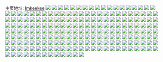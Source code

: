 主页地址: [Imkeekee](https://weibo.com/u/5121039460) 
![](https://wx4.sinaimg.cn/mw2000/005AzmiEgy1h9p5uvbkouj32c03404qs.jpg) 
![](https://wx4.sinaimg.cn/mw2000/005AzmiEgy1h9p5uy5l6hj328p2hkqv7.jpg) 
![](https://wx4.sinaimg.cn/mw2000/005AzmiEgy1h9p5ujgko1j32c43404qr.jpg) 
![](https://wx4.sinaimg.cn/mw2000/005AzmiEgy1h90rtpnq8ej32c03401kz.jpg) 
![](https://wx4.sinaimg.cn/mw2000/005AzmiEgy1h90rtuuvesj32c02p2e82.jpg) 
![](https://wx4.sinaimg.cn/mw2000/005AzmiEgy1h90rtrtgamj323u35skjn.jpg) 
![](https://wx4.sinaimg.cn/mw2000/005AzmiEgy1h90rtt9hq5j323u35shdv.jpg) 
![](https://wx4.sinaimg.cn/mw2000/005AzmiEly1h8wmyp2snlj30u91d7dna.jpg) 
![](https://wx4.sinaimg.cn/mw2000/005AzmiEly1h8wmyo91uxj30us1gf45t.jpg) 
![](https://wx4.sinaimg.cn/mw2000/005AzmiEgy1h8n6tvufn6j30kw1n9dz8.jpg) 
![](https://wx4.sinaimg.cn/mw2000/005AzmiEgy1h8n6tluvkcj31q82gc4qp.jpg) 
![](https://wx4.sinaimg.cn/mw2000/005AzmiEgy1h8n6twwf9xj30kw1neke0.jpg) 
![](https://wx4.sinaimg.cn/mw2000/005AzmiEgy1h8n6txkclgj30kw1i6att.jpg) 
![](https://wx4.sinaimg.cn/mw2000/005AzmiEgy1h8lsvlgf0ej32802yox6p.jpg) 
![](https://wx4.sinaimg.cn/mw2000/005AzmiEgy1h8lsvn9dv2j32802yox6p.jpg) 
![](https://wx4.sinaimg.cn/mw2000/005AzmiEly1h7xynr1v3xj3340340kjm.jpg) 
![](https://wx4.sinaimg.cn/mw2000/005AzmiEly1h7xy8y3qzcj316o1kwtt7.jpg) 
![](https://wx4.sinaimg.cn/mw2000/005AzmiEly1h7xyjahd1lj32c03404qq.jpg) 
![](https://wx4.sinaimg.cn/mw2000/005AzmiEgy1h769yqpm17j30wi1av7gq.jpg) 
![](https://wx4.sinaimg.cn/mw2000/005AzmiEly1h76adu500tj33402c0e82.jpg) 
![](https://wx4.sinaimg.cn/mw2000/005AzmiEly1h71qd8fpnuj33402c0qv5.jpg) 
![](https://wx4.sinaimg.cn/mw2000/005AzmiEly1h71qd7q5qoj32262tnnpd.jpg) 
![](https://wx4.sinaimg.cn/mw2000/005AzmiEgy1h61wkbirtgj32c0233b2a.jpg) 
![](https://wx4.sinaimg.cn/mw2000/005AzmiEgy1h61s94bbehj32c02hm1ky.jpg) 
![](https://wx4.sinaimg.cn/mw2000/005AzmiEgy1h5zgw5n3kdj32c0340u0z.jpg) 
![](https://wx4.sinaimg.cn/mw2000/005AzmiEly1h5km419uz2j329t35s7wj.jpg) 
![](https://wx4.sinaimg.cn/mw2000/005AzmiEly1h5kln0zysqj335s2dcb2c.jpg) 
![](https://wx4.sinaimg.cn/mw2000/005AzmiEly1h5klmssjoij32c035bhdu.jpg) 
![](https://wx4.sinaimg.cn/mw2000/005AzmiEly1h5kln22nchj32c0340hdu.jpg) 
![](https://wx4.sinaimg.cn/mw2000/005AzmiEly1h5klvq9j4uj32c034jnpf.jpg) 
![](https://wx4.sinaimg.cn/mw2000/005AzmiEly1h5kltgrurwj334022oqv5.jpg) 
![](https://wx4.sinaimg.cn/mw2000/005AzmiEly1h5klzcepjwj32c0340b2b.jpg) 
![](https://wx4.sinaimg.cn/mw2000/005AzmiEly1h5kln324ybj32c02v7b2a.jpg) 
![](https://wx4.sinaimg.cn/mw2000/005AzmiEly1h5klu1z6ruj32dc35skjn.jpg) 
![](https://wx4.sinaimg.cn/mw2000/005AzmiEgy1h54zes6g4xj31sc2ds4qp.jpg) 
![](https://wx4.sinaimg.cn/mw2000/005AzmiEgy1h54zer1puwj31kw16oqgq.jpg) 
![](https://wx4.sinaimg.cn/mw2000/005AzmiEgy1h4luj26ef0j32c0340u0x.jpg) 
![](https://wx4.sinaimg.cn/mw2000/005AzmiEgy1h4luj01999j32c03404qt.jpg) 
![](https://wx4.sinaimg.cn/mw2000/005AzmiEgy1h4luj715gyj32c0340x6p.jpg) 
![](https://wx4.sinaimg.cn/mw2000/005AzmiEgy1h4luilrit1j32c034h4qq.jpg) 
![](https://wx4.sinaimg.cn/mw2000/005AzmiEgy1h4luj59s85j32c0340b2a.jpg) 
![](https://wx4.sinaimg.cn/mw2000/005AzmiEgy1h4luimlnxtj30kw24kwyx.jpg) 
![](https://wx4.sinaimg.cn/mw2000/005AzmiEgy1h4luj36bbmj30kw1m34gi.jpg) 
![](https://wx4.sinaimg.cn/mw2000/005AzmiEgy1h4luio8y97j32272w81kz.jpg) 
![](https://wx4.sinaimg.cn/mw2000/005AzmiEgy1h4luj0ybd2j30kw2bstsw.jpg) 
![](https://wx4.sinaimg.cn/mw2000/005AzmiEgy1h3xo44ozyuj31sc2dyb29.jpg) 
![](https://wx4.sinaimg.cn/mw2000/005AzmiEgy1h3xo4456ooj316o1lvqpm.jpg) 
![](https://wx4.sinaimg.cn/mw2000/005AzmiEgy1h72dz2adv6j329z35sb29.jpg) 
![](https://wx4.sinaimg.cn/mw2000/005AzmiEgy1h72dz15v3kj32c035hkjl.jpg) 
![](https://wx4.sinaimg.cn/mw2000/005AzmiEgy1h36of2cx8yj31kw23ue81.jpg) 
![](https://wx4.sinaimg.cn/mw2000/005AzmiEgy1h292ltx9i7j32c0340x6q.jpg) 
![](https://wx4.sinaimg.cn/mw2000/005AzmiEgy1h292lvtgznj33402tqu10.jpg) 
![](https://wx4.sinaimg.cn/mw2000/005AzmiEgy1h292lze4poj32c0340b2e.jpg) 
![](https://wx4.sinaimg.cn/mw2000/005AzmiEgy1h292me3d2lj30wi1yc1kx.jpg) 
![](https://wx4.sinaimg.cn/mw2000/005AzmiEly1h229oz4ubdj31o0280qv5.jpg) 
![](https://wx4.sinaimg.cn/mw2000/005AzmiEly1h229ownvixj31o0280u0x.jpg) 
![](https://wx4.sinaimg.cn/mw2000/005AzmiEgy1h1sqa68b7pj32c0340e83.jpg) 
![](https://wx4.sinaimg.cn/mw2000/005AzmiEgy1h1sqaaxk3lj31231vo1kx.jpg) 
![](https://wx4.sinaimg.cn/mw2000/005AzmiEgy1h1sqbfd7q1j32c02c0u0x.jpg) 
![](https://wx4.sinaimg.cn/mw2000/005AzmiEly1h1qjiwba7ij32c02it4qq.jpg) 
![](https://wx4.sinaimg.cn/mw2000/005AzmiEly1h1qjitvbk3j32p52p5npe.jpg) 
![](https://wx4.sinaimg.cn/mw2000/005AzmiEly1h1qjp6isawj32c0340u0y.jpg) 
![](https://wx4.sinaimg.cn/mw2000/005AzmiEly1h1qjiywdguj3343340x6r.jpg) 
![](https://wx4.sinaimg.cn/mw2000/005AzmiEly1h1qjj1tfddj32c02wdqv6.jpg) 
![](https://wx4.sinaimg.cn/mw2000/005AzmiEly1h1qjivaysmj32dg2dghdu.jpg) 
![](https://wx4.sinaimg.cn/mw2000/005AzmiEly1h1qjj8c0ksj33402c01l1.jpg) 
![](https://wx4.sinaimg.cn/mw2000/005AzmiEly1h1qjj3ytr8j32c0340qv6.jpg) 
![](https://wx4.sinaimg.cn/mw2000/005AzmiEly1h1qjj2y8dqj32882hzb2a.jpg) 
![](https://wx4.sinaimg.cn/mw2000/005AzmiEly1h1o526hxofj31bt1ec17l.jpg) 
![](https://wx4.sinaimg.cn/mw2000/005AzmiEly1h1o5272c5zj32c0354kjl.jpg) 
![](https://wx4.sinaimg.cn/mw2000/005AzmiEly1h1o527to8hj30wi1ycaqy.jpg) 
![](https://wx4.sinaimg.cn/mw2000/005AzmiEly1h1o5266ro5j30u0140gwb.jpg) 
![](https://wx4.sinaimg.cn/mw2000/005AzmiEgy1h0pntlpz40j33402c0b2b.jpg) 
![](https://wx4.sinaimg.cn/mw2000/005AzmiEgy1h0pntrnfazj32c0340npe.jpg) 
![](https://wx4.sinaimg.cn/mw2000/005AzmiEgy1gyy4yoxukmj33403404qu.jpg) 
![](https://wx4.sinaimg.cn/mw2000/005AzmiEgy1gyy4yx3s1dj32d835sx6s.jpg) 
![](https://wx4.sinaimg.cn/mw2000/005AzmiEgy1gyy4ysycs8j32bw3407wl.jpg) 
![](https://wx4.sinaimg.cn/mw2000/005AzmiEgy1gyy4yg0bq0j3340340e85.jpg) 
![](https://wx4.sinaimg.cn/mw2000/005AzmiEgy1gyy4yih9sjj32ps1nwx6p.jpg) 
![](https://wx4.sinaimg.cn/mw2000/005AzmiEgy1gyy4z2l4jij32b3340he2.jpg) 
![](https://wx4.sinaimg.cn/mw2000/005AzmiEgy1gyy4z8ermvj32dc35su15.jpg) 
![](https://wx4.sinaimg.cn/mw2000/005AzmiEgy1gyy55kobtmj32c13407wk.jpg) 
![](https://wx4.sinaimg.cn/mw2000/005AzmiEgy1gyy4zqofkbj32ez340e85.jpg) 
![](https://wx4.sinaimg.cn/mw2000/005AzmiEgy1gyy55t41vmj32c13407wl.jpg) 
![](https://wx4.sinaimg.cn/mw2000/005AzmiEgy1gxqi4wi4v9j31sc20z7wh.jpg) 
![](https://wx4.sinaimg.cn/mw2000/005AzmiEgy1gxqi4xkxf5j30ug13zh66.jpg) 
![](https://wx4.sinaimg.cn/mw2000/005AzmiEgy1gxqi5beieqj31sc2ds1ky.jpg) 
![](https://wx4.sinaimg.cn/mw2000/005AzmiEgy1gxqi50y4qbj32ct340e84.jpg) 
![](https://wx4.sinaimg.cn/mw2000/005AzmiEgy1h72e2a63fxj31sc1z6b0f.jpg) 
![](https://wx4.sinaimg.cn/mw2000/005AzmiEgy1gxqi581a8cj32c2340kjn.jpg) 
![](https://wx4.sinaimg.cn/mw2000/005AzmiEly1gv8vb31929j616q1kwb2902.jpg) 
![](https://wx4.sinaimg.cn/mw2000/005AzmiEly1gv8vk8ic49j62c034hnpg02.jpg) 
![](https://wx4.sinaimg.cn/mw2000/005AzmiEly1gv8vd6gnxwj61sg2dsnpe02.jpg) 
![](https://wx4.sinaimg.cn/mw2000/005AzmiEly1gv8vk5fnyjj63402c0u0z02.jpg) 
![](https://wx4.sinaimg.cn/mw2000/005AzmiEly1gv8vavc720j616q1kwhdt02.jpg) 
![](https://wx4.sinaimg.cn/mw2000/005AzmiEly1gv8vkdhccwj60mi0u0tmr02.jpg) 
![](https://wx4.sinaimg.cn/mw2000/005AzmiEly1gv8vmoccmtj60mi0u0wr302.jpg) 
![](https://wx4.sinaimg.cn/mw2000/005AzmiEly1gv8vkay6kuj62c034t7wm02.jpg) 
![](https://wx4.sinaimg.cn/mw2000/005AzmiEly1gv8vo4y6iqj60mi0u0wqk02.jpg) 
![](https://wx4.sinaimg.cn/mw2000/005AzmiEly1gupn9qif27j6340340npf02.jpg) 
![](https://wx4.sinaimg.cn/mw2000/005AzmiEly1gupn9soebhj623w35se8202.jpg) 
![](https://wx4.sinaimg.cn/mw2000/005AzmiEly1gupn9uvrzpj62c0340x6q02.jpg) 
![](https://wx4.sinaimg.cn/mw2000/005AzmiEly1gupn9n8xo3j625u1yzx6p02.jpg) 
![](https://wx4.sinaimg.cn/mw2000/005AzmiEly1gtk1g8fts0j32c0359kjm.jpg) 
![](https://wx4.sinaimg.cn/mw2000/005AzmiEly1gtk1gbewhaj32c03401kz.jpg) 
![](https://wx4.sinaimg.cn/mw2000/005AzmiEly1gtk1gesws5j3340340e83.jpg) 
![](https://wx4.sinaimg.cn/mw2000/005AzmiEly1gtk1gh8gmwj32c02c04qr.jpg) 
![](https://wx4.sinaimg.cn/mw2000/005AzmiEly1grq5tjnrbqj31o0280hdx.jpg) 
![](https://wx4.sinaimg.cn/mw2000/005AzmiEly1grq5tfh6msj31o0280x6r.jpg) 
![](https://wx4.sinaimg.cn/mw2000/005AzmiEly1gpqkx7k7f6j31o01o07wm.jpg) 
![](https://wx4.sinaimg.cn/mw2000/005AzmiEly1go16uon9w8j31o01o01gj.jpg) 
![](https://wx4.sinaimg.cn/mw2000/005AzmiEly1go16smd7fpj31o01o0kjl.jpg) 
![](https://wx4.sinaimg.cn/mw2000/005AzmiEly1gnjsji502wj32c02857wi.jpg) 
![](https://wx4.sinaimg.cn/mw2000/005AzmiEly1gnjsjgnrixj31sg1sg1kx.jpg) 
![](https://wx4.sinaimg.cn/mw2000/005AzmiEly1gnjsjjogygj32c02c0b2a.jpg) 
![](https://wx4.sinaimg.cn/mw2000/005AzmiEly1gnjsjg3l7oj31sg1sgkg9.jpg) 
![](https://wx4.sinaimg.cn/mw2000/005AzmiEly1gnjsjlkatoj32c02c0qv5.jpg) 
![](https://wx4.sinaimg.cn/mw2000/005AzmiEly1gnjsjkmfmaj32c0340qv5.jpg) 
![](https://wx4.sinaimg.cn/mw2000/005AzmiEly1gm7he45q3rj32c02c0u0x.jpg) 
![](https://wx4.sinaimg.cn/mw2000/005AzmiEly1gm7hdykvxej3340340e82.jpg) 
![](https://wx4.sinaimg.cn/mw2000/005AzmiEly1gm7he0too2j32c02c01kx.jpg) 
![](https://wx4.sinaimg.cn/mw2000/005AzmiEly1gm7hdz77plj30qo0qo0tl.jpg) 
![](https://wx4.sinaimg.cn/mw2000/005AzmiEly1glz05dt5k7j32c026he81.jpg) 
![](https://wx4.sinaimg.cn/mw2000/005AzmiEly1glz05fus18j32c02c0hdt.jpg) 
![](https://wx4.sinaimg.cn/mw2000/005AzmiEly1glz05exh0oj327u2c04qq.jpg) 
![](https://wx4.sinaimg.cn/mw2000/005AzmiEly1glz05d5qjdj30v90uk1ea.jpg) 
![](https://wx4.sinaimg.cn/mw2000/005AzmiEly1glvprvnq4lj30kw15c46d.jpg) 
![](https://wx4.sinaimg.cn/mw2000/005AzmiEly1glvprrxrwlj30kw26ctod.jpg) 
![](https://wx4.sinaimg.cn/mw2000/005AzmiEly1glvprt3hqmj30kw1xmtmi.jpg) 
![](https://wx4.sinaimg.cn/mw2000/005AzmiEly1glvprrdedvj30kw17i78p.jpg) 
![](https://wx4.sinaimg.cn/mw2000/005AzmiEly1glvprtzq1gj30kw1c8qdi.jpg) 
![](https://wx4.sinaimg.cn/mw2000/005AzmiEly1glvprv22aij30kw1g84ba.jpg) 
![](https://wx4.sinaimg.cn/mw2000/005AzmiEly1gjh5o0f0vkj316o1kw7dn.jpg) 
![](https://wx4.sinaimg.cn/mw2000/005AzmiEly1gjh5o3pr0jj32c028d7wj.jpg) 
![](https://wx4.sinaimg.cn/mw2000/005AzmiEly1gjh5o52r14j316o1kwe81.jpg) 
![](https://wx4.sinaimg.cn/mw2000/005AzmiEly1gjh5o162b7j30u00q878o.jpg) 
![](https://wx4.sinaimg.cn/mw2000/005AzmiEly1gi5chot8i0j32dc1s0qvd.jpg) 
![](https://wx4.sinaimg.cn/mw2000/005AzmiEly1gi5cfxqk7xj31sg2ds4mn.jpg) 
![](https://wx4.sinaimg.cn/mw2000/005AzmiEly1gi5cgzr6l2j31s32dcnpg.jpg) 
![](https://wx4.sinaimg.cn/mw2000/005AzmiEly1ght0vj4ploj316q1kw1l0.jpg) 
![](https://wx4.sinaimg.cn/mw2000/005AzmiEly1ght0vlp91xj316q1kw7wk.jpg) 
![](https://wx4.sinaimg.cn/mw2000/005AzmiEly1ght0vrthktj328b2a74qx.jpg) 
![](https://wx4.sinaimg.cn/mw2000/005AzmiEly1ght0vutw9jj31kw1k3b2c.jpg) 
![](https://wx4.sinaimg.cn/mw2000/005AzmiEly1gh2uz89ucxj30v914ato9.jpg) 
![](https://wx4.sinaimg.cn/mw2000/005AzmiEly1gg0ya4izzaj316o1i6b2b.jpg) 
![](https://wx4.sinaimg.cn/mw2000/005AzmiEly1gg0ya2gggpj30td1kw16l.jpg) 
![](https://wx4.sinaimg.cn/mw2000/005AzmiEly1gfht6t2irqj30qa1kwkjl.jpg) 
![](https://wx4.sinaimg.cn/mw2000/005AzmiEly1gfht6ubi1xj30ps1estl1.jpg) 
![](https://wx4.sinaimg.cn/mw2000/005AzmiEly1gfht6s1svlj3082080dg9.jpg) 
![](https://wx4.sinaimg.cn/mw2000/005AzmiEly1gegjzvt434j31kw1kwqnm.jpg) 
![](https://wx4.sinaimg.cn/mw2000/005AzmiEly1gegjzwci5gj31kw1kwu05.jpg) 
![](https://wx4.sinaimg.cn/mw2000/005AzmiEly1gdbwmhmc1sj32b4308u0z.jpg) 
![](https://wx4.sinaimg.cn/mw2000/005AzmiEly1gdbwmpr1smj32c037sb2c.jpg) 
![](https://wx4.sinaimg.cn/mw2000/005AzmiEly1gc1fl36udcj30u011uq8s.jpg) 
![](https://wx4.sinaimg.cn/mw2000/005AzmiEly1gc1fl2o71pj32bc2x4e81.jpg) 
![](https://wx4.sinaimg.cn/mw2000/005AzmiEly1gc1fl4dlwmj32o82o8hdt.jpg) 
![](https://wx4.sinaimg.cn/mw2000/005AzmiEly1gc1fl3hgh8j30u00sy43d.jpg) 
![](https://wx4.sinaimg.cn/mw2000/005AzmiEly1gatplvt0usj33402c4qv7.jpg) 
![](https://wx4.sinaimg.cn/mw2000/005AzmiEly1gatphibdf3j31o028ib29.jpg) 
![](https://wx4.sinaimg.cn/mw2000/005AzmiEly1gatphf17bzj31o02807mc.jpg) 
![](https://wx4.sinaimg.cn/mw2000/005AzmiEly1gatphmhsbfj31o028ab29.jpg) 
![](https://wx4.sinaimg.cn/mw2000/005AzmiEly1gatplxtwmtj33402c0dxi.jpg) 
![](https://wx4.sinaimg.cn/mw2000/005AzmiEly1gatplyp46aj30ku0jygob.jpg) 
![](https://wx4.sinaimg.cn/mw2000/005AzmiEgy1ga4q98q1n0j32c037ce82.jpg) 
![](https://wx4.sinaimg.cn/mw2000/005AzmiEgy1ga4qpnu4o2j32c02c0npd.jpg) 
![](https://wx4.sinaimg.cn/mw2000/005AzmiEgy1ga4qbi8344j32c03404qq.jpg) 
![](https://wx4.sinaimg.cn/mw2000/005AzmiEgy1ga4qa3ilmrj321w272x6p.jpg) 
![](https://wx4.sinaimg.cn/mw2000/005AzmiEgy1g9wgzci7bpj31o027ux6p.jpg) 
![](https://wx4.sinaimg.cn/mw2000/005AzmiEgy1g9wgzdk9uqj31o027ue81.jpg) 
![](https://wx4.sinaimg.cn/mw2000/005AzmiEgy1g9wh0146v7j30u013xnnb.jpg) 
![](https://wx4.sinaimg.cn/mw2000/005AzmiEgy1g9wh8vk1jej30u013x4qp.jpg) 
![](https://wx4.sinaimg.cn/mw2000/005AzmiEly1g82p77jl4gj31o02yoe82.jpg) 
![](https://wx4.sinaimg.cn/mw2000/005AzmiEly1g82pjvec2cj30ua0ty1kx.jpg) 
![](https://wx4.sinaimg.cn/mw2000/005AzmiEgy1g4ffn1oezaj31sg1sg1kx.jpg) 
![](https://wx4.sinaimg.cn/mw2000/005AzmiEgy1g4ffkpjk95j32b1340b2a.jpg) 
![](https://wx4.sinaimg.cn/mw2000/005AzmiEgy1g4ffjx6s6tj31sg1sgu06.jpg) 
![](https://wx4.sinaimg.cn/mw2000/005AzmiEgy1g4fflaf2bmj329x340u0x.jpg) 
![](https://wx4.sinaimg.cn/mw2000/005AzmiEgy1g4ffjngop0j31sg2dse81.jpg) 
![](https://wx4.sinaimg.cn/mw2000/005AzmiEly1g4ffwkxay4j32c0340kjm.jpg) 
![](https://wx4.sinaimg.cn/mw2000/005AzmiEgy1g4ffmno86tj32ah340hdu.jpg) 
![](https://wx4.sinaimg.cn/mw2000/005AzmiEgy1g4ffn9vo31j32bz2c6qv5.jpg) 
![](https://wx4.sinaimg.cn/mw2000/005AzmiEgy1g4ffplzhmoj32c02c01ky.jpg) 
![](https://wx4.sinaimg.cn/mw2000/005AzmiEly1g3i6xc9igxj33402c0e85.jpg) 
![](https://wx4.sinaimg.cn/mw2000/005AzmiEly1g3i6y8dcosj32c02c0qv6.jpg) 
![](https://wx4.sinaimg.cn/mw2000/005AzmiEly1g3i6z29jr6j32c02c0npe.jpg) 
![](https://wx4.sinaimg.cn/mw2000/005AzmiEly1g3i70qrzzsj30u00u0npd.jpg) 
![](https://wx4.sinaimg.cn/mw2000/005AzmiEly1g3i704k631j32c02bl1kz.jpg) 
![](https://wx4.sinaimg.cn/mw2000/005AzmiEly1g3i6vn7na7j32bz2co1ky.jpg) 
![](https://wx4.sinaimg.cn/mw2000/005AzmiEly1g32v6dezvej31ha1uoe81.jpg) 
![](https://wx4.sinaimg.cn/mw2000/005AzmiEly1g32vawy042j31fc1cjng8.jpg) 
![](https://wx4.sinaimg.cn/mw2000/005AzmiEly1g07fbl9hr7j32yo2807wj.jpg) 
![](https://wx4.sinaimg.cn/mw2000/005AzmiEly1g07fbjkmojj32yo2804qr.jpg) 
![](https://wx4.sinaimg.cn/mw2000/005AzmiEly1g07fbhcs96j32yo280e83.jpg) 
![](https://wx4.sinaimg.cn/mw2000/005AzmiEly1fvi8k0v3y4j31hf1hf4qp.jpg) 
![](https://wx4.sinaimg.cn/mw2000/005AzmiEly1fvi8k9jlk5j31hf1hf7wh.jpg) 
![](https://wx4.sinaimg.cn/mw2000/005AzmiEly1ftul5iptwej31400qoafg.jpg) 
![](https://wx4.sinaimg.cn/mw2000/005AzmiEly1ftul5mxb2dj31400qotd8.jpg) 
![](https://wx4.sinaimg.cn/mw2000/005AzmiEly1ftul5uzz51j31400qojwk.jpg) 
![](https://wx4.sinaimg.cn/mw2000/005AzmiEly1ftul5qcim7j31400qo79b.jpg) 
![](https://wx4.sinaimg.cn/mw2000/005AzmiEly1ftul5sk8z7j31400qojwr.jpg) 
![](https://wx4.sinaimg.cn/mw2000/005AzmiEly1fsnk94rtjwj31h31z4x6p.jpg) 
![](https://wx4.sinaimg.cn/mw2000/005AzmiEly1fsnk9odxrgj31hc1zlx6p.jpg) 
![](https://wx4.sinaimg.cn/mw2000/005AzmiEly1fsnm0yaj1tj32o03k04qr.jpg) 
![](https://wx4.sinaimg.cn/mw2000/005AzmiEly1fsnld0reg6j31z41hc1ky.jpg) 
![](https://wx4.sinaimg.cn/mw2000/005AzmiEly1fsnka6t7o8j31hc1zt1ky.jpg) 
![](https://wx4.sinaimg.cn/mw2000/005AzmiEly1fsnm00pq49j31z41ie4qq.jpg) 
